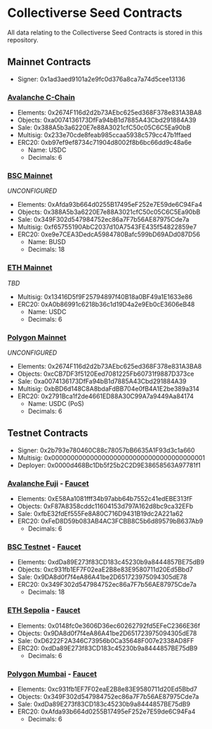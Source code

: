 # **Collectiverse Seed Contracts**
All data relating to the Collectiverse Seed Contracts is stored in this repository.

## **Mainnet Contracts**
- Signer:   0x1ad3aed9101a2e9fc0d376a8ca7a74d5cee13136 

### [Avalanche C-Chain](https://snowtrace.io)
- Elements: 0x2674F116d2d2b73AEbc625ed368F378e831A3BA8
- Objects:  0xa0074136173DfFa94bB1d7885A43Cbd291884A39
- Sale:     0x388A5b3a6220E7e88A3021cfC50c05C6C5Ea90bB
- Multisig: 0x233e70cde8feab985ccaa5938c579cc47b1ffaed
- ERC20:    0xb97ef9ef8734c71904d8002f8b6bc66dd9c48a6e
  - Name:     USDC
  - Decimals: 6

### [BSC Mainnet](https://bscscan.com)
*UNCONFIGURED*
- Elements: 0xAfda93b664d0255B17495eF252e7E59de6C94Fa4
- Objects:  0x388A5b3a6220E7e88A3021cfC50c05C6C5Ea90bB
- Sale:     0x349F302d547984752ec86a7F7b56AE87975Cde7a
- Multisig: 0xf65755190AbC2037d10A7543FE435f54822859e7
- ERC20:    0xe9e7CEA3DedcA5984780Bafc599bD69ADd087D56
  - Name:     BUSD
  - Decimals: 18

### [ETH Mainnet](https://etherscan.io)
*TBD*
- Multisig: 0x13416D5f9F25794897f40B18a0BF49a1E1633e86
- ERC20:    0xA0b86991c6218b36c1d19D4a2e9Eb0cE3606eB48
  - Name:     USDC
  - Decimals: 6

### [Polygon Mainnet](https://polygonscan.com)
*UNCONFIGURED*
- Elements: 0x2674F116d2d2b73AEbc625ed368F378e831A3BA8
- Objects:  0xcCB7DF3f5120Eed7081225Fb60731f9887D373ce
- Sale:     0xa0074136173DfFa94bB1d7885A43Cbd291884A39
- Multisig: 0xbBD6d148C8A8bdaFdBB704e0fB4A1E2be389a314
- ERC20:    0x2791Bca1f2de4661ED88A30C99A7a9449Aa84174
  - Name:     USDC (PoS)
  - Decimals: 6


## **Testnet Contracts**
- Signer:   0x2b793e780460C88c78057bB6635A1F93d3c1a660
- Multisig: 0x0000000000000000000000000000000000000001
- Deployer: 0x0000d468Bc1Db5f25b2C2D9E38658563A97781f1

### [Avalanche Fuji](https://testnet.snowtrace.io) - [Faucet](https://faucet.avax-test.network)
- Elements: 0xE58Aa1081fff34b97abb64b7552c41edEBE313fF
- Objects:  0xF87A8358cddc11604153d797A162d8bc9ca32EFb
- Sale:     0xfbE32fdEf555Fe8A80C716D9431B19dc2A221a62
- ERC20:    0xFeD8D59b083AB4AC3FCBB8C5b6d89579bB637Ab9
  - Decimals: 6

### [BSC Testnet](https://testnet.bscscan.com) - [Faucet](https://testnet.binance.org/faucet-smart)
- Elements: 0xdDa89E273f83CD183c45230b9a8444857BE75dB9
- Objects:  0xc931fb1EF7F02eaE2B8e83E9580711d20Ed5Bbd7
- Sale:     0x9DA8d0f7f4eA86A41be2D651723975094305dE78
- ERC20:    0x349F302d547984752ec86a7F7b56AE87975Cde7a
  - Decimals: 18

### [ETH Sepolia](https://sepolia.etherscan.io) - [Faucet](https://faucet.sepolia.dev/)
- Elements: 0x0148fc0e3606D36ec60262792fd5EFeC2366E36f
- Objects:  0x9DA8d0f7f4eA86A41be2D651723975094305dE78
- Sale:     0xD6222F2A346C73956b0Ca35648F007e2338AD8FF
- ERC20:    0xdDa89E273f83CD183c45230b9a8444857BE75dB9
  - Decimals: 6

### [Polygon Mumbai](https://mumbai.polygonscan.com) - [Faucet](https://faucet.polygon.technology/)
- Elements: 0xc931fb1EF7F02eaE2B8e83E9580711d20Ed5Bbd7
- Objects:  0x349F302d547984752ec86a7F7b56AE87975Cde7a
- Sale:     0xdDa89E273f83CD183c45230b9a8444857BE75dB9
- ERC20:    0xAfda93b664d0255B17495eF252e7E59de6C94Fa4
  - Decimals: 6
